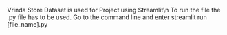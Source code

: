 Vrinda Store Dataset is used for Project using Streamlit\n
To run the file the .py file has to be used.
Go to the command line and enter streamlit run [file_name].py
